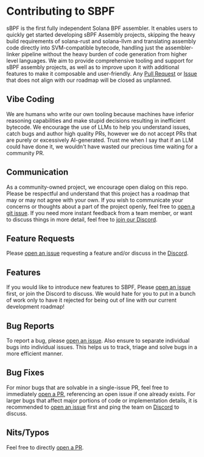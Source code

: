 # Contributing to SBPF
sBPF is the first fully independent Solana BPF assembler. It enables users to quickly get started developing sBPF Assembly projects, skipping the heavy build requirements of solana-rust and solana-llvm and translating assembly code directly into SVM-compatible bytecode, handling just the assembler-linker pipeline without the heavy burden of code generation from higher level languages. We aim to provide comprehensive tooling and support for sBPF assembly projects, as well as to improve upon it with additional features to make it composable and user-friendly. Any [Pull Request](https://github.com/blueshift-gg/sbpf/pulls) or [Issue](https://github.com/blueshift-gg/sbpf/issues) that does not align with our roadmap will be closed as unplanned.

## Vibe Coding
We are humans who write our own tooling because machines have inferior reasoning capabilities and make stupid decisions resulting in inefficient bytecode. We encourage the use of LLMs to help you understand issues, catch bugs and author high quality PRs, however we do not accept PRs that are purely or excessively AI-generated. Trust me when I say that if an LLM could have done it, we wouldn't have wasted our precious time waiting for a community PR. 

## Communication
As a community-owned project, we encourage open dialog on this repo. Please be respectful and understand that this project has a roadmap that may or may not agree with your own. If you wish to communicate your concerns or thoughts about a part of the project openly, feel free to [open a git issue](https://github.com/blueshift-gg/sbpf/issues/new). If you need more instant feedback from a team member, or want to discuss things in more detail, feel free to [join our Discord](https://discord.blueshift.gg).

## Feature Requests
Please [open an issue](https://github.com/blueshift-gg/sbpf/issues/new) requesting a feature and/or discuss in the [Discord](https://discord.blueshift.gg).

## Features
If you would like to introduce new features to SBPF, Please [open an issue](https://github.com/blueshift-gg/sbpf/issues/new) first, or join the Discord to discuss. We would hate for you to put in a bunch of work only to have it rejected for being out of line with our current development roadmap!

## Bug Reports
To report a bug, please [open an issue](https://github.com/blueshift-gg/sbpf/issues/new). Also ensure to separate individual bugs into individual issues. This helps us to track, triage and solve bugs in a more efficient manner.

## Bug Fixes
For minor bugs that are solvable in a single-issue PR, feel free to immediately [open a PR](https://github.com/blueshift-gg/sbpf/compare), referencing an open issue if one already exists. For larger bugs that affect major portions of code or implementation details, it is recommended to [open an issue](https://github.com/blueshift-gg/sbpf/issues/new) first and ping the team on [Discord](https://discord.blueshift.gg) to discuss.

## Nits/Typos
Feel free to directly [open a PR](https://github.com/blueshift-gg/sbpf/compare).
